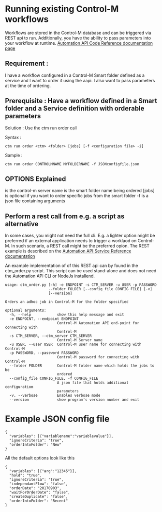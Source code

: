 # Running existing Control-M workflows
Workflows are stored in the Control-M database and can be triggered via REST api to run. Additionally, you have the ability to pass parameters into your workflow at runtime. 
[Automation API Code Reference documentation page](https://docs.bmc.com/docs/display/public/workloadautomation/Control-M+Automation+API+-+Code+Reference)

## Requirement : 
I have a workflow configured in a Control-M Smart folder defined as a service and I want to order it using the aapi. I also want to pass parameters at the time of ordering.

## Prerequisite : Have a workflow defined in a Smart folder and a Service definition with orderable parameters
Solution : Use the ctm run order call

Syntax :

```ctm run order <ctm> <folder> [jobs] [-f <configuration file> -i]```

Sample : 

```ctm run order CONTROLMNAME MYFOLDERNAME -f JSONconfigfile.json```

## OPTIONS Explained
<ctm> is the control-m server name
<folder> is the smart folder name being ordered
[jobs] is optional if you want to order specific jobs from the smart folder
-f is a json file containing arguments

## Perform a rest call from e.g. a script as alternative 

In some cases, you might not need the full cli. E.g. a lighter option might be preferred if an external application needs to trigger a worklaod on Control-M. In such scenario, a REST call might be the preferred opion. The REST example is described on the [Automation API Service Reference documentation](https://docs.bmc.com/docs/automation-api/9019100monthly/run-service-872868748.html#Runservice-runorder)

An example implementation of of this REST api can by found in the ctm_order.py script. This script can be used stand-alone and does not need the Automation API CLI or NodeJs installend.
```
usage: ctm_order.py [-h] -e ENDPOINT -s CTM_SERVER -u USER -p PASSWORD
                    --folder FOLDER [--config_file CONFIG_FILE] [-v]
                    [--version]

Orders an adhoc job in Control-M for the folder specified

optional arguments:
  -h, --help            show this help message and exit
  -e ENDPOINT, --endpoint ENDPOINT
                        Control-M Automation API end-point for connecting with
                        Control-M
  -s CTM_SERVER, --ctm_server CTM_SERVER
                        Control-M Server name
  -u USER, --user USER  Control-M user name for connecting with Control-M
  -p PASSWORD, --password PASSWORD
                        Control-M password for connecting with Control-M
  --folder FOLDER       Control-M folder name which holds the jobs to be
                        ordered
  --config_file CONFIG_FILE, -f CONFIG_FILE
                        A json file that holds additional configuration
                        parameters
  -v, --verbose         Enables verbose mode
  --version             show program's version number and exit
```
# Example JSON config file

```
{
  "variables": [{"variablename":"variablevalue"}],
  "ignoreCriteria": "true",
  "orderIntoFolder": "New"
}
```

All the default options look like this 

```
{
  "variables": [{"arg":"12345"}],
  "hold": "true",
  "ignoreCriteria": "true",
  "independantFlow": "false",
  "orderDate": "20170903",
  "waitForOrderDate": "false",
  "createDuplicate": "false",
  "orderIntoFolder": "Recent"
}
```



